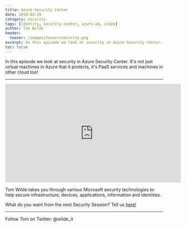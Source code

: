 ```yaml
---
title: Azure Security Center
date: 2018-03-29
category: security
tags: [identity, security-center, azure-ad, video]
author: Tom Wilde
header:
  teaser: /images/teaser/security.png
excerpt: In this episode we look at security in Azure Security Center. It's not just virtual machines in Azure that it protects, it's PaaS services and machines in other cloud too
toc: false
---
```


In this episode we look at security in Azure Security Center. It's not just virtual machines in Azure that it protects, it's PaaS services and machines in other cloud too!

----------

<iframe width="560" height="315" src="https://www.youtube.com/embed/gBSyVELXv3A" frameborder="0" allow="autoplay; encrypted-media" allowfullscreen></iframe>

Tom Wilde takes you through various Microsoft security technologies to help secure infrastructure, devices, applications, information and identities. 

What do you want from the next Security Session? Tell us [here!](http://aka.ms/SecuritySessionVote)

----------

Follow Tom on Twitter: @wilde_it